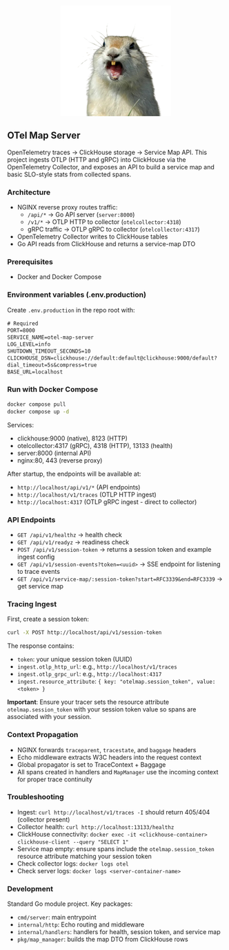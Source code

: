 

<p align="center">
  <img src="assets/otelmap.png" alt="OTELMAP" width="256" />
</p>

## OTel Map Server

OpenTelemetry traces → ClickHouse storage → Service Map API. This project ingests OTLP (HTTP and gRPC) into ClickHouse via the OpenTelemetry Collector, and exposes an API to build a service map and basic SLO-style stats from collected spans.

### Architecture
- NGINX reverse proxy routes traffic:
  - `/api/*` → Go API server (`server:8000`)
  - `/v1/*` → OTLP HTTP to collector (`otelcollector:4318`)
  - gRPC traffic → OTLP gRPC to collector (`otelcollector:4317`)
- OpenTelemetry Collector writes to ClickHouse tables
- Go API reads from ClickHouse and returns a service-map DTO

### Prerequisites
- Docker and Docker Compose

### Environment variables (.env.production)
Create `.env.production` in the repo root with:

```env
# Required
PORT=8000
SERVICE_NAME=otel-map-server
LOG_LEVEL=info
SHUTDOWN_TIMEOUT_SECONDS=10
CLICKHOUSE_DSN=clickhouse://default:default@clickhouse:9000/default?dial_timeout=5s&compress=true
BASE_URL=localhost
```

### Run with Docker Compose

```bash
docker compose pull
docker compose up -d
```

Services:
- clickhouse:9000 (native), 8123 (HTTP)
- otelcollector:4317 (gRPC), 4318 (HTTP), 13133 (health)
- server:8000 (internal API)
- nginx:80, 443 (reverse proxy)

After startup, the endpoints will be available at:
- `http://localhost/api/v1/*` (API endpoints)
- `http://localhost/v1/traces` (OTLP HTTP ingest)
- `http://localhost:4317` (OTLP gRPC ingest - direct to collector)

### API Endpoints
- `GET /api/v1/healthz` → health check
- `GET /api/v1/readyz` → readiness check
- `POST /api/v1/session-token` → returns a session token and example ingest config
- `GET /api/v1/session-events?token=<uuid>` → SSE endpoint for listening to trace events
- `GET /api/v1/service-map/:session-token?start=RFC3339&end=RFC3339` → get service map

### Tracing Ingest
First, create a session token:

```bash
curl -X POST http://localhost/api/v1/session-token
```

The response contains:
- `token`: your unique session token (UUID)
- `ingest.otlp_http_url`: e.g., `http://localhost/v1/traces`
- `ingest.otlp_grpc_url`: e.g., `http://localhost:4317`
- `ingest.resource_attribute`: `{ key: "otelmap.session_token", value: <token> }`

**Important**: Ensure your tracer sets the resource attribute `otelmap.session_token` with your session token value so spans are associated with your session.

### Context Propagation
- NGINX forwards `traceparent`, `tracestate`, and `baggage` headers
- Echo middleware extracts W3C headers into the request context
- Global propagator is set to TraceContext + Baggage
- All spans created in handlers and `MapManager` use the incoming context for proper trace continuity

### Troubleshooting
- Ingest: `curl http://localhost/v1/traces -I` should return 405/404 (collector present)
- Collector health: `curl http://localhost:13133/healthz`
- ClickHouse connectivity: `docker exec -it <clickhouse-container> clickhouse-client --query "SELECT 1"`
- Service map empty: ensure spans include the `otelmap.session_token` resource attribute matching your session token
- Check collector logs: `docker logs otel`
- Check server logs: `docker logs <server-container-name>`

### Development
Standard Go module project. Key packages:
- `cmd/server`: main entrypoint
- `internal/http`: Echo routing and middleware
- `internal/handlers`: handlers for health, session token, and service map
- `pkg/map_manager`: builds the map DTO from ClickHouse rows